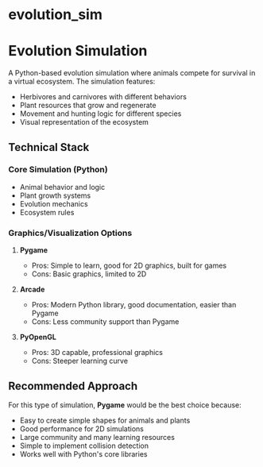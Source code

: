 # evolution_sim

# Evolution Simulation

A Python-based evolution simulation where animals compete for survival in a virtual ecosystem. The simulation features:

- Herbivores and carnivores with different behaviors
- Plant resources that grow and regenerate
- Movement and hunting logic for different species
- Visual representation of the ecosystem

## Technical Stack

### Core Simulation (Python)
- Animal behavior and logic
- Plant growth systems
- Evolution mechanics
- Ecosystem rules

### Graphics/Visualization Options

1. **Pygame**
   - Pros: Simple to learn, good for 2D graphics, built for games
   - Cons: Basic graphics, limited to 2D
   
2. **Arcade**
   - Pros: Modern Python library, good documentation, easier than Pygame
   - Cons: Less community support than Pygame

3. **PyOpenGL**
   - Pros: 3D capable, professional graphics
   - Cons: Steeper learning curve

## Recommended Approach
For this type of simulation, **Pygame** would be the best choice because:
- Easy to create simple shapes for animals and plants
- Good performance for 2D simulations
- Large community and many learning resources
- Simple to implement collision detection
- Works well with Python's core libraries
